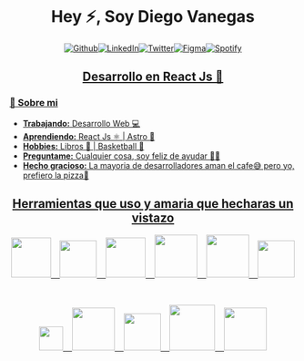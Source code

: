 <h1 align="center"> Hey ⚡, Soy Diego Vanegas </h1>

<p align="center">
<a href="https://github.com/davecoude" target="_blank"><img src="https://img.shields.io/badge/GitHub-%230077B5.svg?&style=flat-square&logo=github&logoColor=white&labelColor=181717?&color=181717" alt="Github"><a href="https://www.linkedin.com/in/davanegas/" target="_blank"><img src="https://img.shields.io/badge/LinkedIn-%230077B5.svg?&style=flat-square&logo=linkedin&logoColor=white?&labelColor=0A66C2?&color=0A66C2" alt="LinkedIn"><a href="https://twitter.com/_dave444" target="_blank"><img src="https://img.shields.io/badge/Twitter-%230077B5.svg?&style=flat-square&logo=twitter&logoColor=white&labelColor=1DA1F2?&color=1DA1F2" alt="Twitter"><a href="https://www.figma.com/@daave" target="_blank"><img src="https://img.shields.io/badge/Figma-%230077B5.svg?&style=flat-square&logo=figma&logoColor=white&labelColor=F24E1E?&color=F24E1E" alt="Figma"><a href="https://open.spotify.com/user/diegovaneegas?si=11c0f05d70524ddd" target="_blank"><img src="https://img.shields.io/badge/Spotify-%230077B5.svg?&style=flat-square&logo=spotify&logoColor=white&labelColor=1DB954?&color=1DB954" alt="Spotify">
</p>


<h2 align="center"> Desarrollo en React Js 💙 </h2>
<h3> 🤔 Sobre mi</h3>
<ul>
	<li><strong>Trabajando:</strong> Desarrollo Web 💻</li>
	<li><strong>Aprendiendo:</strong> React Js ⚛️ | Astro 🚀</li>
	<li><strong>Hobbies:</strong> Libros 📖 | Basketball 🏀</li>
	<li><strong>Preguntame:</strong> Cualquier cosa, soy feliz de ayudar 🤟🏻</li>
	<li><strong>Hecho gracioso:</strong> La mayoria de desarrolladores aman el cafe😅 pero yo, prefiero la pizza🍕</li>
</ul>


<h2 align="center">
  Herramientas que uso y amaria que hecharas un vistazo
</h2>
<p align="center">
<code><img height="70" src="https://cdn4.iconfinder.com/data/icons/logos-3/600/React.js_logo-512.png"></code> &nbsp;&nbsp;
<code><img height="65" src="https://w7.pngwing.com/pngs/915/519/png-transparent-typescript-hd-logo-thumbnail.png"></code> &nbsp;&nbsp;
<code><img height="70" src="https://upload.wikimedia.org/wikipedia/commons/thumb/f/f1/Vitejs-logo.svg/1039px-Vitejs-logo.svg.png"></code> &nbsp;&nbsp;
<code><img height="75" src="https://upload.wikimedia.org/wikipedia/commons/thumb/d/d5/Tailwind_CSS_Logo.svg/2048px-Tailwind_CSS_Logo.svg.png"></code> &nbsp;&nbsp;
<code><img height="75" src="https://cdn.freebiesupply.com/logos/thumbs/2x/sass-1-logo.png"></code> &nbsp;&nbsp;
<code><img height="65" src="https://cdn-icons-png.flaticon.com/512/888/888879.png"></code>
</p>
<br/>

<p align="center">
<code><img height="42" src="https://upload.wikimedia.org/wikipedia/commons/thumb/d/db/Npm-logo.svg/2560px-Npm-logo.svg.png"></code> &nbsp;&nbsp;
<code><img height="75" src="https://git-scm.com/images/logos/downloads/Git-Icon-1788C.png"></code> &nbsp;&nbsp;
<code><img height="65" src="https://upload.wikimedia.org/wikipedia/commons/thumb/6/6a/JavaScript-logo.png/800px-JavaScript-logo.png"></code> &nbsp;&nbsp;
<code><img height="80" src="https://logospng.org/download/css-3/logo-css-3-1536.png"></code> &nbsp;&nbsp;
<code><img height="75" src="https://www.w3.org/html/logo/downloads/HTML5_Badge_512.png"></code>
</p>
<br/>
